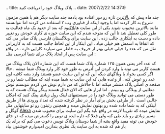 .. title: پلاک وبلاگ خود را دریافت کنید .. date: 2007/2/22 14:37:9

چند ماه پیش که [بالاترین](https://balatarin.info/) تازه رو دور افتاده
بود یادمه چند سایت دیگر هم با همین مزمون شروع به کار کردند اما با وجود
اینکه از فناوری وب ۲ استفاده می کردند اما نتوانستند مانند بالاترین محبوب
شوند یکی از این سایت ها[پلاک](http://www.plak.ir/)بود که بعد از حدود یک
ماه فعالیت به طور کلی تعطیل شد تا این که متوجه شدم که این سایت حوزه ی
کاری خودش رو تغییر داده و دست به ابتکاری جالب زده . این سایت برای
وبلاگستان فارسی پلاک صادر می کنه که اتفاقا به اسمش هم خیلی میاد . این
ابتکار از این لحاظ جالب هست که به کاربرانی مثل من که عدد را خیلی خیلی
بهتر از حروف به خاطر می سپارند کارایی داره . در واقع این سایت پس از
ایجاد پلاک برای شما آدرسی مثل :

که عدد آخر یعنی همون ۱۲۵ شماره پلاک شما هست که این شماره الان پلاک وبلاگ
من هست کاربر می تونه با وارد کردن این آدرس به طور خود کار وارد وبلاگ شما
میشه . حالا اگر کسی بخواد با وبلاگهای دیگه این که تو این سایت عضو هستند
وارد بشه کافیه اون عدد رو عوض کنه . از وعده هایی که این سایت به شما میده
اینه که مطالب شما رو در صفحه ی اصلی پلاک منتشر میکنه اما تا حالاش که من
دارم توش می کردم نتونستم توش مطلبی از وبلاگی رو ببینم . اما ابزار هایی
که الان فعال هستند پینگر وبلاگ هست که به طور دستی می توانید وبلاگ خود را
در سیستمهای لینک رول زیادی پینگ کنید که امکان جالبی است . از طرفی بخش
برای آمار در نظر گرفته شده که تعداد ورودی ها از طریق لینکی که به شما
داده شده رو بهتون نمایش میده و همچنین رتبتون رو تو سایتهایی مثل گوگل و
[Alexa](http://alexa.com/) نمایش میده که تقریبا لازمه در واقع باید بگم
این سایت برای محبوب شدن مسیر زیادی رو باید طی کنه ولی فعلا که داره ایده
ی نویی را گسترش میده که در جای خودش می تونه مفید واقع بشه از شما دوستان
وبلاگ نویس دعوت می کنم که برای یک بار هم که شده به این سایت یک نظری
بندازین امیدوارم خوشتون بیاد
